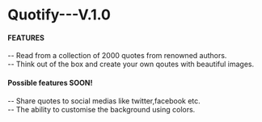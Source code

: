 <h1>Quotify---V.1.0</h1>

<h4>FEATURES</h4>

-- Read from a collection of 2000 quotes from renowned authors.
<br>
-- Think out of the box and create your own qoutes with beautiful images.
<br>

<h4>Possible features SOON!</h4>
-- Share quotes to social medias like twitter,facebook etc.
<br>
-- The ability to customise the background using colors.

